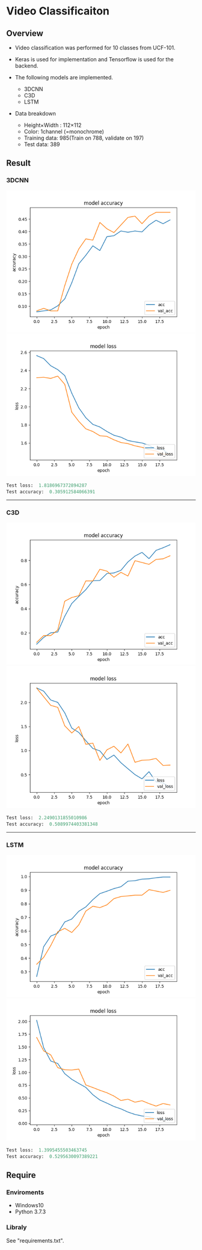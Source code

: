 # Video Classificaiton

## Overview

- Video classification was performed for 10 classes from UCF-101.
- Keras is used for implementation and Tensorflow is used for the backend.
- The following models are implemented.
  - 3DCNN
  - C3D
  - LSTM

- Data breakdown
  - Height×Width : 112×112
  - Color: 1channel (=monochrome)
  - Training data: 985(Train on 788, validate on 197)
  - Test data: 389

## Result

### 3DCNN

![3DCNN acc 20epoch](./Result/01/3DCNN/Batch8_Epoch20_LR0.0001_acc.png)![3DCNN loss 20epoch](./Result/01/3DCNN/Batch8_Epoch20_LR0.0001_loss.png)

```evalute.py
Test loss:  1.8186967372894287
Test accuracy:  0.305912584066391
```

---

### C3D

![C3D acc 20epoch](./Result/01/C3D/Batch8_Epoch20_LR0.0001_acc.png)![C3D loss 20epoch](./Result/01/C3D/Batch8_Epoch20_LR0.0001_loss.png)

```evalute.py
Test loss:  2.2490131855010986
Test accuracy:  0.5089974403381348
```

---

### LSTM

![LSTM acc 20 epoch](./Result/01/LSTM/Batch8_Epoch20_LR0.0001_acc.png)![LSTM loss 20epoch](./Result/01/LSTM/Batch8_Epoch20_LR0.0001_loss.png)

```evalute.py
Test loss:  1.3995455503463745
Test accuracy:  0.5295630097389221
```

## Require

### Enviroments

- Windows10
- Python 3.7.3

### Libraly

See "requirements.txt".
